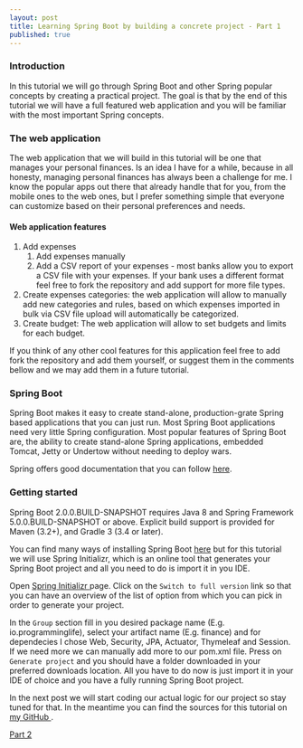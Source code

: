 ```yaml
---
layout: post
title: Learning Spring Boot by building a concrete project - Part 1
published: true
---
```


### Introduction

In this tutorial we will go through Spring Boot and other Spring popular concepts by creating a practical project. The goal is that by the end of this tutorial we will have a full featured web application and you will be familiar with the most important Spring concepts.

### The web application

The web application that we will build in this tutorial will be one that manages your personal finances. Is an idea I have for a while, because in all honesty, managing personal finances has always been a challenge for me. 
I know the popular apps out there that already handle that for you, from the mobile ones to the web ones, but I prefer something simple that everyone can customize based on their personal preferences and needs.

#### Web application features

1. Add expenses
    1. Add expenses manually
    2. Add a CSV report of your expenses - most banks allow you to export a CSV file with your expenses. If your bank uses a different format feel free to fork the repository and add support for more file types.
2. Create expenses categories: the web application will allow to manually add new categories and rules, based on which expenses imported in bulk via CSV file upload will automatically be categorized.
3. Create budget: The web application will allow to set budgets and limits for each budget.

If you think of any other cool features for this application feel free to add fork the repository and add them yourself, or suggest them in the comments bellow and we may add them in a future tutorial.

### Spring Boot

Spring Boot makes it easy to create stand-alone, production-grate Spring based applications that you can just run. Most Spring Boot applications need very little Spring configuration. Most popular features of Spring Boot are, the ability to create stand-alone Spring applications, embedded Tomcat, Jetty or Undertow without needing to deploy wars. 

Spring offers good documentation that you can follow <a href="https://projects.spring.io/spring-boot/" target="_blank">here</a>.

### Getting started

Spring Boot 2.0.0.BUILD-SNAPSHOT requires Java 8 and Spring Framework 5.0.0.BUILD-SNAPSHOT or above. Explicit build support is provided for Maven (3.2+), and Gradle 3 (3.4 or later).

You can find many ways of installing Spring Boot <a href="https://docs.spring.io/spring-boot/docs/current-SNAPSHOT/reference/htmlsingle/#getting-started" target="_blank">here</a> but for this tutorial we will use Spring Initializr, which is an online tool that generates your Spring Boot project and all you need to do is import it in you IDE.

Open <a href="https://start.spring.io" target="_blank"> Spring Initializr </a> page. Click on the ```Switch to full version``` link so that you can have an overview of the list of option from which you can pick in order to generate your project.

In the ```Group``` section fill in you desired package name (E.g. io.programminglife), select your artifact name (E.g. finance) and for dependecies I chose Web, Security, JPA, Actuator, Thymeleaf and Session. If we need more we can manually add more to our pom.xml file. Press on ```Generate project``` and you should have a folder downloaded in your preferred downloads location. All you have to do now is just import it in your IDE of choice and you have a fully running Spring Boot project.

In the next post we will start coding our actual logic for our project so stay tuned for that. In the meantime you can find the sources for this tutorial on <a href="https://github.com/andreivisan/finance" target="_blank"> my GitHub </a>.

<a href="http://programminglife.io/learning-spring-boot-by-building-a-concrete-project-part-2/" target="_blank"> Part 2 </a>
